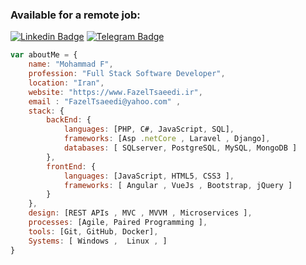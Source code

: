 
### Available for a  remote job:
[![Linkedin Badge](https://img.shields.io/badge/-Fazel%20Saeedi-0072b1?style=flat&logo=Linkedin&logoColor=white&link=https://www.linkedin.com/in/m-fazel-saeedi-b967111ba/)](https://www.linkedin.com/in/m-fazel-saeedi-b967111ba/) 
[![Telegram Badge](https://img.shields.io/badge/-Telegram-blue?style=flat&logo=telegram&logoColor=white&link=https://t.me/FazelSaeedi/)](https://t.me/FazelSaeedi/)
</p>


 
```javascript
var aboutMe = { 
    name: "Mohammad F",
    profession: "Full Stack Software Developer",
    location: "Iran",
    website: "https://www.FazelTsaeedi.ir",
    email : "FazelTsaeedi@yahoo.com" ,
    stack: {
        backEnd: {
            languages: [PHP, C#, JavaScript, SQL],
            frameworks: [Asp .netCore , Laravel , Django],
            databases: [ SQLserver, PostgreSQL, MySQL, MongoDB ]
        },
        frontEnd: {
            languages: [JavaScript, HTML5, CSS3 ],
            frameworks: [ Angular , VueJs , Bootstrap, jQuery ]
        }
    },
    design: [REST APIs , MVC , MVVM , Microservices ],
    processes: [Agile, Paired Programming ],
    tools: [Git, GitHub, Docker],
    Systems: [ Windows ,  Linux , ]
}
``` 

<!--
**FazelSaeedi/fazelsaeedi** is a ✨ _special_ ✨ repository because its `README.md` (this file) appears on your GitHub profile.


<!--
### Skills
| Front End  | Back End | Languages | Databases | Systems |
| ------------- | ------------- | ------------ | ------------- | ------------- |
| React      | Spring (MVC)     | Java | PostgreSQL | Windows
| Angular    | Hibernate     | Python | IBM DB2 | Linux/Unix
| JavaScript (ES6) | Flask     | GoLang | Oracle MySQL | MacOSX
| HTML/HTML5 | SQLAlchemy | JavaScript | MongoDB | Amazon AWS
| CSS/CSS3   | Node.js | | | 
| Bootstrap  | Express.js | | |
-->
<!--
**andrewh-code/andrewh-code** is a ✨ _special_ ✨ repository because its `README.md` (this file) appears on your GitHub profile.






Here are some ideas to get you started:

- 🔭 I’m currently working on ...
- 🌱 I’m currently learning ...
- 👯 I’m looking to collaborate on ...
- 🤔 I’m looking for help with ...
- 💬 Ask me about ...
- 📫 How to reach me: ...
- 😄 Pronouns: ...
- ⚡  Fun fact: ...
-->

